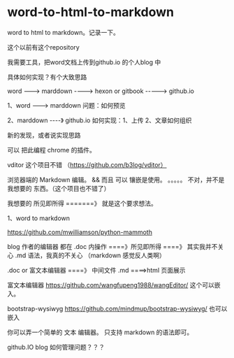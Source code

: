 # word-to-html-to-markdown
word to html to markdown。记录一下。

这个以前有这个repository

我需要工具，把word文档上传到github.io 的个人blog 中

具体如何实现？有个大致思路

word  --->  marddown ----> hexon or gitbook  ----->  github.io

1、word  --->  marddown   问题：如何预览

2、marddown ----》 github.io    如何实现：1、上传 2、文章如何组织

新的发现，或者说实现思路

可以 把此编程 chrome 的插件。

vditor 这个项目不错  （https://github.com/b3log/vditor）

浏览器端的 Markdown 编辑。  && 而且 可以 镶嵌是使用。  。。。。。  不对，并不是我想要的 东西。（这个项目也不错了）

我想要的  所见即所得  =======》 就是这个要求想法。


1、word  to markdown

https://github.com/mwilliamson/python-mammoth


blog 作者的编辑器 都在 .doc 内操作 ====》所见即所得 ====》 其实我并不关心 .md 语法，我真的不关心 （markdown 感觉反人类啊）


.doc or 富文本编辑器  ====》  中间文件 .md   ====>html 页面展示 


富文本编辑器  https://github.com/wangfupeng1988/wangEditor/   这个可以嵌入。

bootstrap-wysiwyg    https://github.com/mindmup/bootstrap-wysiwyg/   也可以嵌入

你可以弄一个简单的 文本 编辑器。 只支持  markdown 的语法即可。


github.IO   blog 如何管理问题？？？


